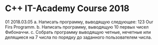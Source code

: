 # C++ IT-Academy Course 2018

01 2018.03.05
a. Написать программу, выводящую следующее: 123 Our Firs Programm. b. Написать программу, выводящую 10 первых чисел Фибоначчи. c. Собрать программу выводящую четные, нечетные или делящиеся на 7 числа по порядку до заданного пользователем числа.
